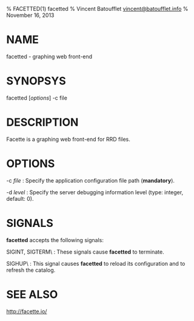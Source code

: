 % FACETTED(1) facetted
% Vincent Batoufflet <vincent@batoufflet.info>
% November 16, 2013

# NAME

facetted - graphing web front-end

# SYNOPSYS

facetted [*options*] -c file

# DESCRIPTION

Facette is a graphing web front-end for RRD files.

# OPTIONS

-c *file*
:   Specify the application configuration file path (**mandatory**).

-d *level*
:   Specify the server debugging information level (type: integer, default: 0).

# SIGNALS

**facetted** accepts the following signals:

SIGINT, SIGTERM\ 
:   These signals cause **facetted** to terminate.

SIGHUP\ 
:   This signal causes **facetted** to reload its configuration and to refresh the catalog.

# SEE ALSO

<http://facette.io/>
